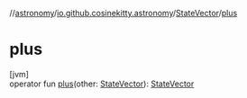 //[astronomy](../../../index.md)/[io.github.cosinekitty.astronomy](../index.md)/[StateVector](index.md)/[plus](plus.md)

# plus

[jvm]\
operator fun [plus](plus.md)(other: [StateVector](index.md)): [StateVector](index.md)
